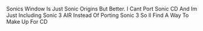 Sonics Window Is Just Sonic Origins But Better. I Cant Port Sonic CD And Im Just Including Sonic 3 AIR Instead Of Porting Sonic 3 So Il Find A Way To Make Up For CD
